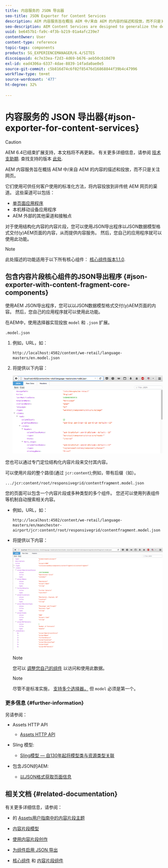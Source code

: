 ```yaml
---
title: 内容服务的 JSON 导出器
seo-title: JSON Exporter for Content Services
description: AEM 内容服务旨在概括 AEM 中/来自 AEM 的内容的描述和投放，而不只是关注网页。它们使用可供任何客户使用的标准化方法，将内容投放到非传统 AEM 网页的渠道。
seo-description: AEM Content Services are designed to generalize the description and delivery of content in/from AEM beyond a focus on web pages. They provide the delivery of content to channels that are not traditional AEM web pages, using standardized methods that can be consumed by any client.
uuid: be6457b1-fa9c-4f3b-b219-01a4afc239e7
contentOwner: User
content-type: reference
topic-tags: components
products: SG_EXPERIENCEMANAGER/6.4/SITES
discoiquuid: 4c7e33ea-f2d3-4d69-b676-aeb50c610d70
exl-id: ead4306a-6337-4dae-8839-14fada0ae0e5
source-git-commit: c5b816d74c6f02f85476d16868844f39b4c47996
workflow-type: tm+mt
source-wordcount: '477'
ht-degree: 32%

---
```


# 内容服务的 JSON 导出器{#json-exporter-for-content-services}

>[!CAUTION]
>
>AEM 6.4已结束扩展支持，本文档将不再更新。 有关更多详细信息，请参阅 [技术支助期](https://helpx.adobe.com/cn/support/programs/eol-matrix.html). 查找支持的版本 [此处](https://experienceleague.adobe.com/docs/).

AEM 内容服务旨在概括 AEM 中/来自 AEM 的内容的描述和投放，而不只是关注网页。

它们使用可供任何客户使用的标准化方法，将内容投放到非传统 AEM 网页的渠道。 这些渠道可以包括：

* [单页面应用程序](spa-walkthrough.md)
* 本机移动设备应用程序
* AEM 外部的其他渠道和接触点

对于使用结构化内容的内容片段，您可以使用JSON导出程序以JSON数据模型格式交付(y)AEM页面的内容，从而提供内容服务。 然后，您自己的应用程序就可以使用此功能。

>[!NOTE]
>
>此处描述的功能适用于以下所有核心组件： [核心组件版本1.1.0](https://docs.adobe.com/content/docs/en/core-components/v1.html).

## 包含内容片段核心组件的JSON导出程序 {#json-exporter-with-content-fragment-core-components}

使用AEM JSON导出程序，您可以以JSON数据模型格式交付(y)AEM页面的内容。 然后，您自己的应用程序就可以使用此功能。

在AEM中，使用选择器实现投放 `model` 和 `.json` 扩展。

`.model.json`

1. 例如，URL，如：

   ```shell
   http://localhost:4502/content/we-retail/language-masters/en.model.json
   ```

1. 将提供以下内容：

   ![chlimage_1-192](assets/chlimage_1-192.png)

您也可以通过专门定位结构化内容片段来交付其内容。

可以使用片段的整个路径(通过 `jcr:content`);例如，带有后缀（如）。

`.../jcr:content/root/responsivegrid/contentfragment.model.json`

您的页面可以包含一个内容片段或多种类型的多个组件。 您还可以使用列表组件等机制自动搜索相关内容。

* 例如，URL，如：

   ```shell
   http://localhost:4502/content/we-retail/language-masters/en/manchester-airport/jcr:content/root/responsivegrid/contentfragment.model.json
   ```

* 将提供以下内容：

   ![chlimage_1-193](assets/chlimage_1-193.png)

   >[!NOTE]
   >
   >您可以 [调整您自己的组件](/help/sites-developing/json-exporter-components.md) 以访问和使用此数据。

   >[!NOTE]
   >
   >尽管不是标准实施， [支持多个选择器，](json-exporter-components.md#multiple-selectors) 但 `model` 必须是第一个。

### 更多信息 {#further-information}

另请参阅：

* Assets HTTP API

   * [Assets HTTP API](/help/assets/mac-api-assets.md)

* Sling 模型:

   * [Sling模型 — 自130年起将模型类与资源类型关联](https://sling.apache.org/documentation/bundles/models.html#associating-a-model-class-with-a-resource-type-since-130)

* 包含JSON的AEM:

   * [以JSON格式获取页面信息](/help/sites-developing/pageinfo.md)

## 相关文档 {#related-documentation}

有关更多详细信息，请参阅：

* 的 [Assets用户指南中的内容片段主题](https://helpx.adobe.com/experience-manager/6-4/assets/user-guide.html?topic=/experience-manager/6-4/assets/morehelp/content-fragments.ug.js)

* [内容片段模型](/help/assets/content-fragments-models.md)
* [使用内容片段创作](/help/sites-authoring/content-fragments.md)
* [为组件启用 JSON 导出](/help/sites-developing/json-exporter-components.md)

* [核心组件](https://experienceleague.adobe.com/docs/experience-manager-core-components/using/introduction.html?lang=zh-Hans) 和 [内容片段组件](https://helpx.adobe.com/experience-manager/core-components/using/content-fragment-component.html)
